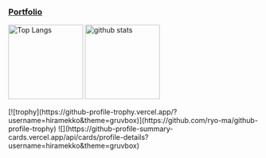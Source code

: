 ### [Portfolio](https://iwamaesoma.wixsite.com/portfolio)
<p align="left">
  <img alt="Top Langs" height="150px" src="https://github-readme-stats.vercel.app/api/top-langs/?username=hiramekko&layout=compact&count_private=true&show_icons=true&theme=gruvbox" /> 
  <img alt="github stats" height="150px" src="https://github-readme-stats.vercel.app/api?username=hiramekko&count_private=true&show_icons=true&show_icons=true&theme=gruvbox" />
</p>
[![trophy](https://github-profile-trophy.vercel.app/?username=hiramekko&theme=gruvbox)](https://github.com/ryo-ma/github-profile-trophy)
![](https://github-profile-summary-cards.vercel.app/api/cards/profile-details?username=hiramekko&theme=gruvbox)

<!--
**hiramekko/hiramekko** is a ✨ _special_ ✨ repository because its `README.md` (this file) appears on your GitHub profile.

Here are some ideas to get you started:

- 🔭 I’m currently working on ...
- 🌱 I’m currently learning ...
- 👯 I’m looking to collaborate on ...
- 🤔 I’m looking for help with ...
- 💬 Ask me about ...
- 📫 How to reach me: ...
- 😄 Pronouns: ...
- ⚡ Fun fact: ...
-->
